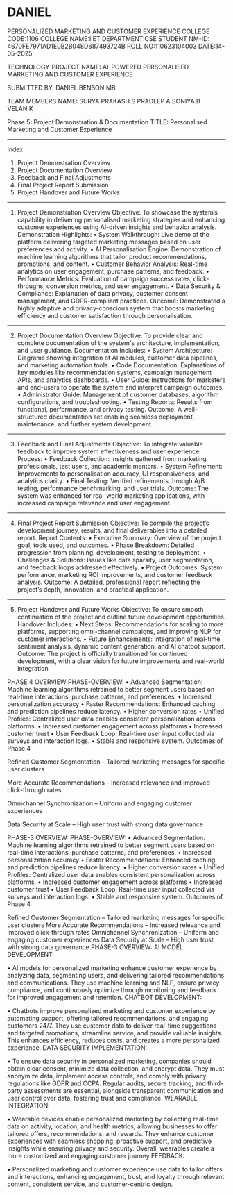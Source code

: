 # DANIEL
PERSONALIZED MARKETING AND CUSTOMER EXPERIENCE
COLLEGE CODE:1106
COLLEGE NAME:IIET
DEPARTMENT:CSE
STUDENT NM-ID: 4670FE7971AD1E0B2B048D687493724B
ROLL NO:110623104003
DATE:14-05-2025

TECHNOLOGY-PROJECT NAME: AI-POWERED PERSONALISED MARKETING AND CUSTOMER EXPERIENCE

SUBMITTED BY,
DANIEL BENSON.MB

TEAM MEMBERS NAME:
SURYA PRAKASH.S
PRADEEP.A
SONIYA.B
VELAN.K






Phase 5: Project Demonstration & Documentation
TITLE: Personalised Marketing and Customer Experience
________________________________________
Index
1.	Project Demonstration Overview
2.	Project Documentation Overview
3.	Feedback and Final Adjustments
4.	Final Project Report Submission
5.	Project Handover and Future Works
________________________________________
1. Project Demonstration Overview
Objective:
To showcase the system’s capability in delivering personalised marketing strategies and enhancing customer experiences using AI-driven insights and behavior analysis.
Demonstration Highlights:
•	System Walkthrough: Live demo of the platform delivering targeted marketing messages based on user preferences and activity.
•	AI Personalisation Engine: Demonstration of machine learning algorithms that tailor product recommendations, promotions, and content.
•	Customer Behavior Analysis: Real-time analytics on user engagement, purchase patterns, and feedback.
•	Performance Metrics: Evaluation of campaign success rates, click-throughs, conversion metrics, and user engagement.
•	Data Security & Compliance: Explanation of data privacy, customer consent management, and GDPR-compliant practices.
Outcome:
Demonstrated a highly adaptive and privacy-conscious system that boosts marketing efficiency and customer satisfaction through personalisation.
________________________________________
2. Project Documentation Overview
Objective:
To provide clear and complete documentation of the system's architecture, implementation, and user guidance.
Documentation Includes:
•	System Architecture: Diagrams showing integration of AI modules, customer data pipelines, and marketing automation tools.
•	Code Documentation: Explanations of key modules like recommendation systems, campaign management APIs, and analytics dashboards.
•	User Guide: Instructions for marketers and end-users to operate the system and interpret campaign outcomes.
•	Administrator Guide: Management of customer databases, algorithm configurations, and troubleshooting.
•	Testing Reports: Results from functional, performance, and privacy testing.
Outcome:
A well-structured documentation set enabling seamless deployment, maintenance, and further system development.
________________________________________
3. Feedback and Final Adjustments
Objective:
To integrate valuable feedback to improve system effectiveness and user experience.
Process:
•	Feedback Collection: Insights gathered from marketing professionals, test users, and academic mentors.
•	System Refinement: Improvements to personalisation accuracy, UI responsiveness, and analytics clarity.
•	Final Testing: Verified refinements through A/B testing, performance benchmarking, and user trials.
Outcome:
The system was enhanced for real-world marketing applications, with increased campaign relevance and user engagement.
________________________________________
4. Final Project Report Submission
Objective:
To compile the project’s development journey, results, and final deliverables into a detailed report.
Report Contents:
•	Executive Summary: Overview of the project goal, tools used, and outcomes.
•	Phase Breakdown: Detailed progression from planning, development, testing to deployment.
•	Challenges & Solutions: Issues like data sparsity, user segmentation, and feedback loops addressed effectively.
•	Project Outcomes: System performance, marketing ROI improvements, and customer feedback analysis.
Outcome:
A detailed, professional report reflecting the project’s depth, innovation, and practical application.
________________________________________
5. Project Handover and Future Works
Objective:
To ensure smooth continuation of the project and outline future development opportunities.
Handover Includes:
•	Next Steps: Recommendations for scaling to more platforms, supporting omni-channel campaigns, and improving NLP for customer interactions.
•	Future Enhancements: Integration of real-time sentiment analysis, dynamic content generation, and AI chatbot support.
Outcome:
The project is officially transitioned for continued development, with a clear vision for future improvements and real-world integration

PHASE 4 OVERVIEW
PHASE-OVERVIEW: • Advanced Segmentation: Machine learning algorithms retrained to better segment users based on real-time interactions, purchase patterns, and preferences. • Increased personalization accuracy • Faster Recommendations: Enhanced caching and prediction pipelines reduce latency. • Higher conversion rates • Unified Profiles: Centralized user data enables consistent personalization across platforms. • Increased customer engagement across platforms • Increased customer trust • User Feedback Loop: Real-time user input collected via surveys and interaction logs. • Stable and responsive system. Outcomes of Phase 4

Refined Customer Segmentation – Tailored marketing messages for specific user clusters

More Accurate Recommendations – Increased relevance and improved click-through rates

Omnichannel Synchronization – Uniform and engaging customer experiences

Data Security at Scale – High user trust with strong data governance

PHASE-3 OVERVIEW:
PHASE-OVERVIEW: • Advanced Segmentation: Machine learning algorithms retrained to better segment users based on real-time interactions, purchase patterns, and preferences. • Increased personalization accuracy • Faster Recommendations: Enhanced caching and prediction pipelines reduce latency. • Higher conversion rates • Unified Profiles: Centralized user data enables consistent personalization across platforms. • Increased customer engagement across platforms • Increased customer trust • User Feedback Loop: Real-time user input collected via surveys and interaction logs. • Stable and responsive system. Outcomes of Phase 4

Refined Customer Segmentation – Tailored marketing messages for specific user clusters
More Accurate Recommendations – Increased relevance and improved click-through rates
Omnichannel Synchronization – Uniform and engaging customer experiences
Data Security at Scale – High user trust with strong data governance
PHASE-3 OVERVIEW: AI MODEL DEVELOPMENT:

• AI models for personalized marketing enhance customer experience by analyzing data, segmenting users, and delivering tailored recommendations and communications. They use machine learning and NLP, ensure privacy compliance, and continuously optimize through monitoring and feedback for improved engagement and retention. CHATBOT DEVELOPMENT: 

• Chatbots improve personalized marketing and customer experience by automating support, offering tailored recommendations, and engaging customers 24/7. They use customer data to deliver real-time suggestions and targeted promotions, streamline service, and provide valuable insights. This enhances efficiency, reduces costs, and creates a more personalized experience. DATA SECURITY IMPLEMENTATION:

• To ensure data security in personalized marketing, companies should obtain clear consent, minimize data collection, and encrypt data. They must anonymize data, implement access controls, and comply with privacy regulations like GDPR and CCPA. Regular audits, secure tracking, and third-party assessments are essential, alongside transparent communication and user control over data, fostering trust and compliance. WEARABLE INTEGRATION:

• Wearable devices enable personalized marketing by collecting real-time data on activity, location, and health metrics, allowing businesses to offer tailored offers, recommendations, and rewards. They enhance customer experiences with seamless shopping, proactive support, and predictive insights while ensuring privacy and security. Overall, wearables create a more customized and engaging customer journey FEEDBACK: 

• Personalized marketing and customer experience use data to tailor offers and interactions, enhancing engagement, trust, and loyalty through relevant content, consistent service, and customer-centric design.
